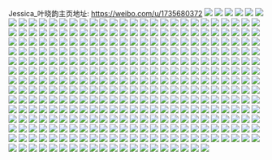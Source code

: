 Jessica_叶晓韵主页地址: https://weibo.com/u/1735680372 
![](https://wx4.sinaimg.cn/mw2000/67746174ly1h9cyd4s412j227l27nkjo.jpg) 
![](https://wx4.sinaimg.cn/mw2000/67746174ly1h9cydclrm7j21o0280u0z.jpg) 
![](https://wx4.sinaimg.cn/mw2000/67746174ly1h9cyde1hbnj22c02u1hdu.jpg) 
![](https://wx4.sinaimg.cn/mw2000/67746174ly1h9cydhvfy3j21o01o0e83.jpg) 
![](https://wx4.sinaimg.cn/mw2000/67746174ly1h9cydj4nrnj22c0340b2a.jpg) 
![](https://wx4.sinaimg.cn/mw2000/67746174ly1h9cydoahagj21o02801l0.jpg) 
![](https://wx4.sinaimg.cn/mw2000/67746174ly1h9cyb4wsirj20k00zk45p.jpg) 
![](https://wx4.sinaimg.cn/mw2000/67746174ly1h9cy9rb5egj21n237kx6t.jpg) 
![](https://wx4.sinaimg.cn/mw2000/67746174ly1h9cy9loap3j20ty1714dt.jpg) 
![](https://wx4.sinaimg.cn/mw2000/67746174ly1h9cy9n3y6aj21o01gj7wj.jpg) 
![](https://wx4.sinaimg.cn/mw2000/67746174ly1h9cy9o9hrrj20u0140tvj.jpg) 
![](https://wx4.sinaimg.cn/mw2000/67746174ly1h9cy9ujqouj227l2y7e84.jpg) 
![](https://wx4.sinaimg.cn/mw2000/67746174ly1h9cy9v1p70j20u0140qf8.jpg) 
![](https://wx4.sinaimg.cn/mw2000/67746174ly1h9cy9x7voxj21o01o01l0.jpg) 
![](https://wx4.sinaimg.cn/mw2000/67746174ly1h9cy9xnmo9j20u010lh82.jpg) 
![](https://wx4.sinaimg.cn/mw2000/67746174ly1h9cy9xyq04j20u0140nj9.jpg) 
![](https://wx4.sinaimg.cn/mw2000/67746174ly1h9cy9y7o1mj20ik0ou79b.jpg) 
![](https://wx4.sinaimg.cn/mw2000/67746174ly1h9cy9yfia6j20u0140gzo.jpg) 
![](https://wx4.sinaimg.cn/mw2000/67746174ly1h9cy9yrgazj20u014012y.jpg) 
![](https://wx4.sinaimg.cn/mw2000/67746174ly1h9cy9z19xmj20u0140h1z.jpg) 
![](https://wx4.sinaimg.cn/mw2000/67746174ly1h9cy9lezsjj20qo140k8n.jpg) 
![](https://wx4.sinaimg.cn/mw2000/67746174ly1h9cyas810wj20u00u0k05.jpg) 
![](https://wx4.sinaimg.cn/mw2000/67746174ly1h9cyasszijj20u0140tih.jpg) 
![](https://wx4.sinaimg.cn/mw2000/67746174ly1h9cyar8s7pj21o0216x6t.jpg) 
![](https://wx4.sinaimg.cn/mw2000/67746174ly1h9cyauzgqxj21o02804qs.jpg) 
![](https://wx4.sinaimg.cn/mw2000/67746174ly1h8mf7k7hcmj22dr36cb2b.jpg) 
![](https://wx4.sinaimg.cn/mw2000/67746174ly1h8mf7nvwo5j22dr36c7wj.jpg) 
![](https://wx4.sinaimg.cn/mw2000/67746174ly1h8mf7g5shyj23402c0qv8.jpg) 
![](https://wx4.sinaimg.cn/mw2000/67746174ly1h8mf7rbfsrj21o0280u0z.jpg) 
![](https://wx4.sinaimg.cn/mw2000/67746174ly1h8mf7s7f76j223e2zzqv5.jpg) 
![](https://wx4.sinaimg.cn/mw2000/67746174ly1h8mf7w4731j21o02801kz.jpg) 
![](https://wx4.sinaimg.cn/mw2000/67746174ly1h8mf7z5t00j21o0220npf.jpg) 
![](https://wx4.sinaimg.cn/mw2000/67746174ly1h8iwuike70j20u0140101.jpg) 
![](https://wx4.sinaimg.cn/mw2000/67746174ly1h8iwuizzn3j22c02jhqv5.jpg) 
![](https://wx4.sinaimg.cn/mw2000/67746174ly1h8iwujlhknj20u0140k0c.jpg) 
![](https://wx4.sinaimg.cn/mw2000/67746174ly1h8iwujxumqj20u0140gux.jpg) 
![](https://wx4.sinaimg.cn/mw2000/67746174ly1h8iwukcudwj20u00kawps.jpg) 
![](https://wx4.sinaimg.cn/mw2000/67746174ly1h8iwumqpx4j228b36cnpf.jpg) 
![](https://wx4.sinaimg.cn/mw2000/67746174ly1h8iwushktij23402c0x6r.jpg) 
![](https://wx4.sinaimg.cn/mw2000/67746174ly1h8iwuwt82uj22dr36c1l2.jpg) 
![](https://wx4.sinaimg.cn/mw2000/67746174ly1h8iwuyue4vj21oz2dr7wi.jpg) 
![](https://wx4.sinaimg.cn/mw2000/67746174ly1h8iwuz7inlj20u0140dmz.jpg) 
![](https://wx4.sinaimg.cn/mw2000/67746174ly1h8iwuzeq21j218b0zkgqu.jpg) 
![](https://wx4.sinaimg.cn/mw2000/67746174ly1h8iwuzsvwvj20u0140dvl.jpg) 
![](https://wx4.sinaimg.cn/mw2000/67746174ly1h8iwv09fzlj20u0140dmz.jpg) 
![](https://wx4.sinaimg.cn/mw2000/67746174ly1h8iwv0jph1j20u0140tcl.jpg) 
![](https://wx4.sinaimg.cn/mw2000/67746174ly1h8iwv0qdwdj20u0140dmp.jpg) 
![](https://wx4.sinaimg.cn/mw2000/67746174ly1h8iwv10kmdj20u0140tev.jpg) 
![](https://wx4.sinaimg.cn/mw2000/67746174ly1h8iwv1774lj20u0140qao.jpg) 
![](https://wx4.sinaimg.cn/mw2000/67746174ly1h8iwuibr8uj20u0140n6o.jpg) 
![](https://wx4.sinaimg.cn/mw2000/67746174ly1h7y52nzo0kj22dc35s4qs.jpg) 
![](https://wx4.sinaimg.cn/mw2000/67746174ly1h7y52qlfb9j22dc35sb2b.jpg) 
![](https://wx4.sinaimg.cn/mw2000/67746174ly1h7y52tn3b2j22dc35sb2b.jpg) 
![](https://wx4.sinaimg.cn/mw2000/67746174ly1h7y52l5ipcj22dc35s4qs.jpg) 
![](https://wx4.sinaimg.cn/mw2000/67746174ly1h7y52ylahtj22dc35s7wj.jpg) 
![](https://wx4.sinaimg.cn/mw2000/67746174ly1h7y531p7ygj22dc35s4qt.jpg) 
![](https://wx4.sinaimg.cn/mw2000/67746174ly1h7y534q395j22dc35skjn.jpg) 
![](https://wx4.sinaimg.cn/mw2000/67746174ly1h7y538106sj22dc35sb2c.jpg) 
![](https://wx4.sinaimg.cn/mw2000/67746174ly1h7y53b11akj22dc35se84.jpg) 
![](https://wx4.sinaimg.cn/mw2000/67746174ly1h7ueh9tc3cj22dr36cnpj.jpg) 
![](https://wx4.sinaimg.cn/mw2000/67746174ly1h7uehdaxj9j23402c0b2f.jpg) 
![](https://wx4.sinaimg.cn/mw2000/67746174ly1h7uehg7i0pj22c02c0qv8.jpg) 
![](https://wx4.sinaimg.cn/mw2000/67746174ly1h7uehjvsrwj22c0340b2f.jpg) 
![](https://wx4.sinaimg.cn/mw2000/67746174ly1h7uehmnumoj23402c04qt.jpg) 
![](https://wx4.sinaimg.cn/mw2000/67746174ly1h7uehp4k3yj23402c04qt.jpg) 
![](https://wx4.sinaimg.cn/mw2000/67746174ly1h7uehrdx89j22jj24chdw.jpg) 
![](https://wx4.sinaimg.cn/mw2000/67746174ly1h7uehufulyj22c03404qv.jpg) 
![](https://wx4.sinaimg.cn/mw2000/67746174ly1h7rwuz6p5aj22dc35snph.jpg) 
![](https://wx4.sinaimg.cn/mw2000/67746174ly1h7rwv1c8asj22c03407wi.jpg) 
![](https://wx4.sinaimg.cn/mw2000/67746174ly1h7rwvbxsbfj22dc35sx6s.jpg) 
![](https://wx4.sinaimg.cn/mw2000/67746174ly1h7rwvrwbojj22kq35su10.jpg) 
![](https://wx4.sinaimg.cn/mw2000/67746174ly1h7rwvtxkjzj22c0340x6p.jpg) 
![](https://wx4.sinaimg.cn/mw2000/67746174ly1h7rwwdoupfj22dc35sx6u.jpg) 
![](https://wx4.sinaimg.cn/mw2000/67746174ly1h7rwwyofmnj22dc35skjr.jpg) 
![](https://wx4.sinaimg.cn/mw2000/67746174ly1h7rwx1y2axj22c0340qv7.jpg) 
![](https://wx4.sinaimg.cn/mw2000/67746174ly1h7rwxs10yyj22c0340b2g.jpg) 
![](https://wx4.sinaimg.cn/mw2000/67746174ly1h7rwy0qxowj216w36chdv.jpg) 
![](https://wx4.sinaimg.cn/mw2000/67746174ly1h7rwyopmb0j236c36chdy.jpg) 
![](https://wx4.sinaimg.cn/mw2000/67746174ly1h7rwukgp0tj22c03401ky.jpg) 
![](https://wx4.sinaimg.cn/mw2000/67746174ly1h7rwz681rrj22l736c4qt.jpg) 
![](https://wx4.sinaimg.cn/mw2000/67746174ly1h6yztxz8c5j22c03407wi.jpg) 
![](https://wx4.sinaimg.cn/mw2000/67746174ly1h6yztzzbumj22c0340b2a.jpg) 
![](https://wx4.sinaimg.cn/mw2000/67746174ly1h6yzu3tsbsj22c0340x6r.jpg) 
![](https://wx4.sinaimg.cn/mw2000/67746174ly1h6yztvh7ejj22c0340u0y.jpg) 
![](https://wx4.sinaimg.cn/mw2000/67746174ly1h6yzujoo6kj22dc35s1kx.jpg) 
![](https://wx4.sinaimg.cn/mw2000/67746174ly1h6yzv8v4e1j22dc35se85.jpg) 
![](https://wx4.sinaimg.cn/mw2000/67746174ly1h6yzvt9gg0j22dc35shdw.jpg) 
![](https://wx4.sinaimg.cn/mw2000/67746174ly1h6yzwc24b1j22dc35se84.jpg) 
![](https://wx4.sinaimg.cn/mw2000/67746174ly1h6yzweljrqj229o30x7wi.jpg) 
![](https://wx4.sinaimg.cn/mw2000/67746174ly1h6vl62nc7kj20va0vamzk.jpg) 
![](https://wx4.sinaimg.cn/mw2000/67746174ly1h6vl64g4r9j20va0vajy0.jpg) 
![](https://wx4.sinaimg.cn/mw2000/67746174ly1h6vl64r7stj20va0vaab0.jpg) 
![](https://wx4.sinaimg.cn/mw2000/67746174ly1h6vl653rv4j20va0va3zc.jpg) 
![](https://wx4.sinaimg.cn/mw2000/67746174ly1h6vl65fyt3j20va0va0yn.jpg) 
![](https://wx4.sinaimg.cn/mw2000/67746174ly1h6vl65ptmaj20u00u0407.jpg) 
![](https://wx4.sinaimg.cn/mw2000/67746174ly1h6vl65yphbj20va0va77e.jpg) 
![](https://wx4.sinaimg.cn/mw2000/67746174ly1h6vl6215k8j20va0va40z.jpg) 
![](https://wx4.sinaimg.cn/mw2000/67746174ly1h6vl66c62wj20va0vawh3.jpg) 
![](https://wx4.sinaimg.cn/mw2000/67746174ly1h6vl66k8uuj20u10u1mze.jpg) 
![](https://wx4.sinaimg.cn/mw2000/67746174ly1h6vl66vwgnj20ty0u0wj2.jpg) 
![](https://wx4.sinaimg.cn/mw2000/67746174ly1h6vl675y8jj20u10u10x7.jpg) 
![](https://wx4.sinaimg.cn/mw2000/67746174ly1h6vl67l1soj20u10u1wgb.jpg) 
![](https://wx4.sinaimg.cn/mw2000/67746174ly1h6vl684v9dj20u10u1q6x.jpg) 
![](https://wx4.sinaimg.cn/mw2000/67746174ly1h6vl68jrs4j20u10u1gq1.jpg) 
![](https://wx4.sinaimg.cn/mw2000/67746174ly1h6vl693n8qj20va0v9qcv.jpg) 
![](https://wx4.sinaimg.cn/mw2000/67746174ly1h6vl69fbs6j20va0v90w6.jpg) 
![](https://wx4.sinaimg.cn/mw2000/67746174ly1h6vl69ry7ej20v90v90xd.jpg) 
![](https://wx4.sinaimg.cn/mw2000/67746174ly1h6vl3jn44yj20u0140wh8.jpg) 
![](https://wx4.sinaimg.cn/mw2000/67746174ly1h6vl3hy9vmj20u0140gr6.jpg) 
![](https://wx4.sinaimg.cn/mw2000/67746174ly1h6vl3kwoh3j20u0140af9.jpg) 
![](https://wx4.sinaimg.cn/mw2000/67746174ly1h6vl43qfurj20u0140q7y.jpg) 
![](https://wx4.sinaimg.cn/mw2000/67746174ly1h6vl4llohrj20u01403zy.jpg) 
![](https://wx4.sinaimg.cn/mw2000/67746174ly1h6vl4miz7oj20u0140ae1.jpg) 
![](https://wx4.sinaimg.cn/mw2000/67746174ly1h6vl4ng2sqj20u0140dil.jpg) 
![](https://wx4.sinaimg.cn/mw2000/67746174ly1h6vl5gi98pj21o0280qeq.jpg) 
![](https://wx4.sinaimg.cn/mw2000/67746174ly1h6vl5gwfi7j20sg0g0q3e.jpg) 
![](https://wx4.sinaimg.cn/mw2000/67746174ly1h6vl5hcr8bj20wi171n5f.jpg) 
![](https://wx4.sinaimg.cn/mw2000/67746174ly1h6vl5hqkyij20wi14qtg3.jpg) 
![](https://wx4.sinaimg.cn/mw2000/67746174ly1h6vl5hzsr0j20d30i5jti.jpg) 
![](https://wx4.sinaimg.cn/mw2000/67746174ly1h6vl5iglbrj20wi10zgtk.jpg) 
![](https://wx4.sinaimg.cn/mw2000/67746174ly1h6vl5ipo1yj20wi0tk0vu.jpg) 
![](https://wx4.sinaimg.cn/mw2000/67746174ly1h6vl5j68tdj20wi14ewgg.jpg) 
![](https://wx4.sinaimg.cn/mw2000/67746174ly1h6vl5jju48j20wi16tgny.jpg) 
![](https://wx4.sinaimg.cn/mw2000/67746174ly1h6vl5jz3fhj20wi15w40s.jpg) 
![](https://wx4.sinaimg.cn/mw2000/67746174ly1h58zjuu7ycj20wi1cm4qp.jpg) 
![](https://wx4.sinaimg.cn/mw2000/67746174ly1h58zjtcl5gj21xg1abnpd.jpg) 
![](https://wx4.sinaimg.cn/mw2000/67746174ly1h58zjx79bhj21ab1xghdt.jpg) 
![](https://wx4.sinaimg.cn/mw2000/67746174ly1h58zjzbq5pj21ab1xg1kx.jpg) 
![](https://wx4.sinaimg.cn/mw2000/67746174ly1h58zk1k6vsj21ab1xgb29.jpg) 
![](https://wx4.sinaimg.cn/mw2000/67746174ly1h58zk3ezylj21ab1xg4qp.jpg) 
![](https://wx4.sinaimg.cn/mw2000/67746174ly1h58zk4n2zqj21ab1xg1kx.jpg) 
![](https://wx4.sinaimg.cn/mw2000/67746174ly1h58zk5xjasj21ab1xg1kx.jpg) 
![](https://wx4.sinaimg.cn/mw2000/67746174ly1h58zk7be44j21xg1abb29.jpg) 
![](https://wx4.sinaimg.cn/mw2000/67746174ly1h58zd79nnxj22c0340kjm.jpg) 
![](https://wx4.sinaimg.cn/mw2000/67746174ly1h4kkdih2uuj234033v4qt.jpg) 
![](https://wx4.sinaimg.cn/mw2000/67746174ly1h4jjla7t92j20x80kttew.jpg) 
![](https://wx4.sinaimg.cn/mw2000/67746174ly1h4jjjuaueaj20zi1800xq.jpg) 
![](https://wx4.sinaimg.cn/mw2000/67746174ly1h4jjjukp40j20wi1657bh.jpg) 
![](https://wx4.sinaimg.cn/mw2000/67746174ly1h4jjjuwkjfj20wi15vwl8.jpg) 
![](https://wx4.sinaimg.cn/mw2000/67746174ly1h4jjjv66jpj20wi16n0zv.jpg) 
![](https://wx4.sinaimg.cn/mw2000/67746174ly1h4jjjtwm7yj20wi16an30.jpg) 
![](https://wx4.sinaimg.cn/mw2000/67746174ly1h4jjkhtvo5j20wi0qaqav.jpg) 
![](https://wx4.sinaimg.cn/mw2000/67746174ly1h4jjj1eok1j22c02u87wj.jpg) 
![](https://wx4.sinaimg.cn/mw2000/67746174ly1h4jjj4a68zj234022iu0z.jpg) 
![](https://wx4.sinaimg.cn/mw2000/67746174ly1h4jjj55s9yj211s0zkkc7.jpg) 
![](https://wx4.sinaimg.cn/mw2000/67746174ly1h4jjjanmkzj22ac22i4qq.jpg) 
![](https://wx4.sinaimg.cn/mw2000/67746174ly1h4jjj7uo9xj22mo22i4qr.jpg) 
![](https://wx4.sinaimg.cn/mw2000/67746174ly1h4jjjblni8j213u0zkkd5.jpg) 
![](https://wx4.sinaimg.cn/mw2000/67746174ly1h4jjjdrqxjj22n922inpe.jpg) 
![](https://wx4.sinaimg.cn/mw2000/67746174ly1h4jjizcl59j20wi0mnq64.jpg) 
![](https://wx4.sinaimg.cn/mw2000/67746174ly1h4jjje5uaxj20wg12uwl1.jpg) 
![](https://wx4.sinaimg.cn/mw2000/67746174ly1h4jjjejuylj20wi1ii11i.jpg) 
![](https://wx4.sinaimg.cn/mw2000/67746174ly1h4jjjeu5dpj20wi0sb0xi.jpg) 
![](https://wx4.sinaimg.cn/mw2000/67746174ly1h4bfttvvgwj20vy1cm4qp.jpg) 
![](https://wx4.sinaimg.cn/mw2000/67746174ly1h4bftz0zedj224c33z1l0.jpg) 
![](https://wx4.sinaimg.cn/mw2000/67746174ly1h4bfurj80cj22c0339kjp.jpg) 
![](https://wx4.sinaimg.cn/mw2000/67746174ly1h4bfut2vtsj20vg1cp1kx.jpg) 
![](https://wx4.sinaimg.cn/mw2000/67746174ly1h4bfuvzg8xj22c033vhdu.jpg) 
![](https://wx4.sinaimg.cn/mw2000/67746174ly1h4bfuyv29fj22c033ve83.jpg) 
![](https://wx4.sinaimg.cn/mw2000/67746174ly1h4bfv0lv9wj20wi0o7qqd.jpg) 
![](https://wx4.sinaimg.cn/mw2000/67746174ly1h4bftsnjx1j20vg1cp4mt.jpg) 
![](https://wx4.sinaimg.cn/mw2000/67746174ly1h4bfv18zckj20vy1cm7u1.jpg) 
![](https://wx4.sinaimg.cn/mw2000/67746174ly1h4bfv23ti0j23402c01kz.jpg) 
![](https://wx4.sinaimg.cn/mw2000/67746174ly1h4bfv30luwj22c0340b2a.jpg) 
![](https://wx4.sinaimg.cn/mw2000/67746174ly1h4bfv40pd4j22c0340b2a.jpg) 
![](https://wx4.sinaimg.cn/mw2000/67746174ly1h4bfv5av4oj22c0340e82.jpg) 
![](https://wx4.sinaimg.cn/mw2000/67746174ly1h4bfp8kdzqj22c033vx6t.jpg) 
![](https://wx4.sinaimg.cn/mw2000/67746174ly1h4bfpdh1hyj21np27lnpd.jpg) 
![](https://wx4.sinaimg.cn/mw2000/67746174ly1h4bfpjh4rsj234022iqv8.jpg) 
![](https://wx4.sinaimg.cn/mw2000/67746174ly1h4bfptzq24j234033vx6t.jpg) 
![](https://wx4.sinaimg.cn/mw2000/67746174ly1h4bfpxu9oej22212qq7wl.jpg) 
![](https://wx4.sinaimg.cn/mw2000/67746174ly1h4bfpyncxdj20u0140wnb.jpg) 
![](https://wx4.sinaimg.cn/mw2000/67746174ly1h4bfq2thucj234033vu11.jpg) 
![](https://wx4.sinaimg.cn/mw2000/67746174ly1h4bfq63jh7j24mo334e86.jpg) 
![](https://wx4.sinaimg.cn/mw2000/67746174ly1h4bfp2tvixj24i62zwe84.jpg) 
![](https://wx4.sinaimg.cn/mw2000/67746174ly1h4bfq8dnsuj24o033s7wm.jpg) 
![](https://wx4.sinaimg.cn/mw2000/67746174ly1h4bfqajexdj24o033snph.jpg) 
![](https://wx4.sinaimg.cn/mw2000/67746174ly1h4bfqewpdzj24o033sqv8.jpg) 
![](https://wx4.sinaimg.cn/mw2000/67746174ly1h4bfqh9ixzj21np27lhdt.jpg) 
![](https://wx4.sinaimg.cn/mw2000/67746174ly1h4bfqm7froj22212qq4qt.jpg) 
![](https://wx4.sinaimg.cn/mw2000/67746174ly1h4bfqnv0efj21o0280npe.jpg) 
![](https://wx4.sinaimg.cn/mw2000/67746174ly1h4bfnxmpabj20v91jlu0x.jpg) 
![](https://wx4.sinaimg.cn/mw2000/67746174ly1h4bfnz9n3xj20v91jlnpd.jpg) 
![](https://wx4.sinaimg.cn/mw2000/67746174ly1h4bfo0sa7cj20v91jlqv5.jpg) 
![](https://wx4.sinaimg.cn/mw2000/67746174ly1h4bfo2tl3fj20v91jlkjl.jpg) 
![](https://wx4.sinaimg.cn/mw2000/67746174ly1h4bfo3r86sj20v91jlhdt.jpg) 
![](https://wx4.sinaimg.cn/mw2000/67746174ly1h4bfo4z3vxj20v91jlnpd.jpg) 
![](https://wx4.sinaimg.cn/mw2000/67746174ly1h4bfnwfo7gj20v91jlnpd.jpg) 
![](https://wx4.sinaimg.cn/mw2000/67746174ly1h4bfo6aa4yj20v91jlu0x.jpg) 
![](https://wx4.sinaimg.cn/mw2000/67746174ly1h4bfoaa23sj20v91jlhdt.jpg) 
![](https://wx4.sinaimg.cn/mw2000/67746174ly1h4bfoc4fuij20v91jlhdt.jpg) 
![](https://wx4.sinaimg.cn/mw2000/67746174ly1h4bfodx2bkj20v91jlnpd.jpg) 
![](https://wx4.sinaimg.cn/mw2000/67746174ly1h4bfofrl8ej20v91jlu0x.jpg) 
![](https://wx4.sinaimg.cn/mw2000/67746174ly1h4940ku4zjj22c033vkjn.jpg) 
![](https://wx4.sinaimg.cn/mw2000/67746174ly1h49415c1xyj22c0340kjp.jpg) 
![](https://wx4.sinaimg.cn/mw2000/67746174ly1h4940w6bdlj229g33zx6s.jpg) 
![](https://wx4.sinaimg.cn/mw2000/67746174ly1h4941puj4nj21y62xfnpf.jpg) 
![](https://wx4.sinaimg.cn/mw2000/67746174ly1h4940pobh8j22c0340hdv.jpg) 
![](https://wx4.sinaimg.cn/mw2000/67746174ly1h4940cdnb3j22yo280kjn.jpg) 
![](https://wx4.sinaimg.cn/mw2000/67746174ly1h4941cltyxj229233zb2b.jpg) 
![](https://wx4.sinaimg.cn/mw2000/67746174ly1h4941ehfehj215o1mi7wh.jpg) 
![](https://wx4.sinaimg.cn/mw2000/67746174ly1h4941hmq7nj219v2fxu0x.jpg) 
![](https://wx4.sinaimg.cn/mw2000/67746174ly1h4941j1wd0j22c0340e82.jpg) 
![](https://wx4.sinaimg.cn/mw2000/67746174ly1h3wz8ik8bzj21o02804qr.jpg) 
![](https://wx4.sinaimg.cn/mw2000/67746174ly1h3wz8jptp5j21o0280qv6.jpg) 
![](https://wx4.sinaimg.cn/mw2000/67746174ly1h3sm4v1lduj21401hc1kx.jpg) 
![](https://wx4.sinaimg.cn/mw2000/67746174ly1h3sm4w8v4vj231m2a7x6q.jpg) 
![](https://wx4.sinaimg.cn/mw2000/67746174ly1h3sm4xxijhj22u224je82.jpg) 
![](https://wx4.sinaimg.cn/mw2000/67746174ly1h3sm4yiyr7j21900u0ti5.jpg) 
![](https://wx4.sinaimg.cn/mw2000/67746174ly1h3sm4zstb3j234022oqv5.jpg) 
![](https://wx4.sinaimg.cn/mw2000/67746174ly1h3sm50bej0j21400u0k2g.jpg) 
![](https://wx4.sinaimg.cn/mw2000/67746174ly1h3sm4u6m8tj20u0190jwv.jpg) 
![](https://wx4.sinaimg.cn/mw2000/67746174ly1h3sm515d1ij20sg0izgpj.jpg) 
![](https://wx4.sinaimg.cn/mw2000/67746174ly1h3sm51u2ojj21900u07bz.jpg) 
![](https://wx4.sinaimg.cn/mw2000/67746174ly1h3pdjjom9lj21de0zkk39.jpg) 
![](https://wx4.sinaimg.cn/mw2000/67746174ly1h3pdjjvujkj20z00j840i.jpg) 
![](https://wx4.sinaimg.cn/mw2000/67746174ly1h3pdjkfj6bj21hc0u0qex.jpg) 
![](https://wx4.sinaimg.cn/mw2000/67746174ly1h3pdjkyqc9j21400u0agx.jpg) 
![](https://wx4.sinaimg.cn/mw2000/67746174ly1h3pdjlawvlj21400u0ahz.jpg) 
![](https://wx4.sinaimg.cn/mw2000/67746174ly1h3pdjlptofj20u01407bo.jpg) 
![](https://wx4.sinaimg.cn/mw2000/67746174ly1h3pdjiuo19j20z00j8mzb.jpg) 
![](https://wx4.sinaimg.cn/mw2000/67746174ly1h3pdjm5abrj20u0140481.jpg) 
![](https://wx4.sinaimg.cn/mw2000/67746174ly1h3pdjmnkd1j20u0140jy8.jpg) 
![](https://wx4.sinaimg.cn/mw2000/67746174ly1h3pdjn3o79j20u00u0jy2.jpg) 
![](https://wx4.sinaimg.cn/mw2000/67746174ly1h3pdjnfi30j21400u0jxh.jpg) 
![](https://wx4.sinaimg.cn/mw2000/67746174ly1h3p5k6zsbuj22yo280hdx.jpg) 
![](https://wx4.sinaimg.cn/mw2000/67746174ly1h3p5k8v1h9j22802nhx6r.jpg) 
![](https://wx4.sinaimg.cn/mw2000/67746174ly1h3p5kar93ij22632631kz.jpg) 
![](https://wx4.sinaimg.cn/mw2000/67746174ly1h3p5kc3b2qj22632634qr.jpg) 
![](https://wx4.sinaimg.cn/mw2000/67746174ly1h3p5jtq09vj20u01a2jza.jpg) 
![](https://wx4.sinaimg.cn/mw2000/67746174ly1h3p5ju24yzj20yi0pwjwx.jpg) 
![](https://wx4.sinaimg.cn/mw2000/67746174ly1h3p5jpxhmnj21sc28mb2b.jpg) 
![](https://wx4.sinaimg.cn/mw2000/67746174ly1h3p5jubx2zj20w30srtde.jpg) 
![](https://wx4.sinaimg.cn/mw2000/67746174ly1h3p5juwtpxj21400u0k4b.jpg) 
![](https://wx4.sinaimg.cn/mw2000/67746174ly1h3p5jv7yaxj20ry0osq6i.jpg) 
![](https://wx4.sinaimg.cn/mw2000/67746174ly1h3p5jvoku8j20u0140ai5.jpg) 
![](https://wx4.sinaimg.cn/mw2000/67746174ly1h3p5jy07kgj21mk1mk4qq.jpg) 
![](https://wx4.sinaimg.cn/mw2000/67746174ly1h3p5jz5grdj22a02a0npd.jpg) 
![](https://wx4.sinaimg.cn/mw2000/67746174ly1h3p5k0ep6yj22a02a0hdt.jpg) 
![](https://wx4.sinaimg.cn/mw2000/67746174ly1h3p5k293knj221i263qv6.jpg) 
![](https://wx4.sinaimg.cn/mw2000/67746174ly1h3p5k3zyvvj2263263e83.jpg) 
![](https://wx4.sinaimg.cn/mw2000/67746174ly1h3p5jt03u1j21o0280b2b.jpg) 
![](https://wx4.sinaimg.cn/mw2000/67746174ly1h3p5kd0drwj21o029ux6p.jpg) 
![](https://wx4.sinaimg.cn/mw2000/67746174ly1h3m1r6lx14j22mu214u0y.jpg) 
![](https://wx4.sinaimg.cn/mw2000/67746174ly1h3m1r2vmj5j23402994qs.jpg) 
![](https://wx4.sinaimg.cn/mw2000/67746174ly1h3m1r804a4j22052rvb2a.jpg) 
![](https://wx4.sinaimg.cn/mw2000/67746174ly1h3m1r9qc13j229g33zhdw.jpg) 
![](https://wx4.sinaimg.cn/mw2000/67746174ly1h3jk0fw4g8j231c20wnpe.jpg) 
![](https://wx4.sinaimg.cn/mw2000/67746174ly1h3jk0ef1uzj231c20wnpe.jpg) 
![](https://wx4.sinaimg.cn/mw2000/67746174ly1h3jk0l5eioj23402c0x6r.jpg) 
![](https://wx4.sinaimg.cn/mw2000/67746174ly1h3jk0ncfigj231c20wnpe.jpg) 
![](https://wx4.sinaimg.cn/mw2000/67746174ly1h3jd0v7dbuj20ok0yq785.jpg) 
![](https://wx4.sinaimg.cn/mw2000/67746174ly1h3jd0uxr5cj20ok0yq43m.jpg) 
![](https://wx4.sinaimg.cn/mw2000/67746174ly1h3jd0vgyidj20ok0yq42r.jpg) 
![](https://wx4.sinaimg.cn/mw2000/67746174ly1h3jd0vosu4j20ok0yq78h.jpg) 
![](https://wx4.sinaimg.cn/mw2000/67746174ly1h3i3s02zq8j22802yob2c.jpg) 
![](https://wx4.sinaimg.cn/mw2000/67746174ly1h3i3s73pmlj22802yohdv.jpg) 
![](https://wx4.sinaimg.cn/mw2000/67746174ly1h3i3sc627lj22802yoqv7.jpg) 
![](https://wx4.sinaimg.cn/mw2000/67746174ly1h3i3skbphxj22c0340b2a.jpg) 
![](https://wx4.sinaimg.cn/mw2000/67746174ly1h3i3t466obj22c0340npf.jpg) 
![](https://wx4.sinaimg.cn/mw2000/67746174ly1h3i3tgqo49j22c0340u0z.jpg) 
![](https://wx4.sinaimg.cn/mw2000/67746174ly1h3i3tnog0pj22c0340hdw.jpg) 
![](https://wx4.sinaimg.cn/mw2000/67746174ly1h3i3top1amj21620nojty.jpg) 
![](https://wx4.sinaimg.cn/mw2000/67746174ly1h3i3tq00csj21hc0ock2o.jpg) 
![](https://wx4.sinaimg.cn/mw2000/67746174ly1h3i3u0x8zzj22l51xv4qq.jpg) 
![](https://wx4.sinaimg.cn/mw2000/67746174ly1h3i3ugmffhj22kg1xcnpe.jpg) 
![](https://wx4.sinaimg.cn/mw2000/67746174ly1h3i3rr8rguj22tc240b2a.jpg) 
![](https://wx4.sinaimg.cn/mw2000/67746174ly1h3i3uizibij21400u0al7.jpg) 
![](https://wx4.sinaimg.cn/mw2000/67746174ly1h3gye88c3pj20u0140jwj.jpg) 
![](https://wx4.sinaimg.cn/mw2000/67746174ly1h3gye8yxnyj20u014043t.jpg) 
![](https://wx4.sinaimg.cn/mw2000/67746174ly1h3gye9jmclj20u0140adn.jpg) 
![](https://wx4.sinaimg.cn/mw2000/67746174ly1h3gyea55zfj20u014044t.jpg) 
![](https://wx4.sinaimg.cn/mw2000/67746174ly1h3gyedxm0fj20eg0q0n85.jpg) 
![](https://wx4.sinaimg.cn/mw2000/67746174ly1h3gyeatk10j20qo0zk42s.jpg) 
![](https://wx4.sinaimg.cn/mw2000/67746174ly1h3gyebgemdj20qo0zk0wg.jpg) 
![](https://wx4.sinaimg.cn/mw2000/67746174ly1h3gyebzpufj20qo0zkjus.jpg) 
![](https://wx4.sinaimg.cn/mw2000/67746174ly1h3gyecpfl7j20qo0zk436.jpg) 
![](https://wx4.sinaimg.cn/mw2000/67746174ly1h3gybkdjn5j228e340hdx.jpg) 
![](https://wx4.sinaimg.cn/mw2000/67746174ly1h3gybqc1sij228e340b2d.jpg) 
![](https://wx4.sinaimg.cn/mw2000/67746174ly1h3gybrbz86j21ba0zg495.jpg) 
![](https://wx4.sinaimg.cn/mw2000/67746174ly1h3gybubrqjj22c0340hdv.jpg) 
![](https://wx4.sinaimg.cn/mw2000/67746174ly1h3gybuxtf0j20zg1baaf5.jpg) 
![](https://wx4.sinaimg.cn/mw2000/67746174ly1h3gybvofrpj21ba0zg7e3.jpg) 
![](https://wx4.sinaimg.cn/mw2000/67746174ly1h3gybwh123j20zk1begwt.jpg) 
![](https://wx4.sinaimg.cn/mw2000/67746174ly1h3gybxwp64j2237302e83.jpg) 
![](https://wx4.sinaimg.cn/mw2000/67746174ly1h3gybzrit3j22c03401l0.jpg) 
![](https://wx4.sinaimg.cn/mw2000/67746174ly1h3gyc1em1aj22st242u0y.jpg) 
![](https://wx4.sinaimg.cn/mw2000/67746174ly1h3gyc6hffwj22d035cb2c.jpg) 
![](https://wx4.sinaimg.cn/mw2000/67746174ly1h3gybgxbx4j22q81yj7wj.jpg) 
![](https://wx4.sinaimg.cn/mw2000/67746174ly1h3gyca30ohj22c02kcu0z.jpg) 
![](https://wx4.sinaimg.cn/mw2000/67746174ly1h3gycd3am1j22c0340kjo.jpg) 
![](https://wx4.sinaimg.cn/mw2000/67746174ly1h3ft280du0j22bk1nx1ky.jpg) 
![](https://wx4.sinaimg.cn/mw2000/67746174ly1h3ft2c0rdrj22bk1jke82.jpg) 
![](https://wx4.sinaimg.cn/mw2000/67746174ly1h3ft2f51s3j22yo280hdv.jpg) 
![](https://wx4.sinaimg.cn/mw2000/67746174ly1h3ft2ih9v2j22bk1jkqv6.jpg) 
![](https://wx4.sinaimg.cn/mw2000/67746174ly1h3ft2ksvi8j22bk1jkx6p.jpg) 
![](https://wx4.sinaimg.cn/mw2000/67746174ly1h3ft2mowd3j22bk1jkx63.jpg) 
![](https://wx4.sinaimg.cn/mw2000/67746174ly1h3ft2p5s13j22yo280hdv.jpg) 
![](https://wx4.sinaimg.cn/mw2000/67746174ly1h3ft2qn5oej21jk2bke81.jpg) 
![](https://wx4.sinaimg.cn/mw2000/67746174ly1h3ft2sp6kgj22bk1jku0x.jpg) 
![](https://wx4.sinaimg.cn/mw2000/67746174ly1h3ft2u1h8ej20uk2tlb29.jpg) 
![](https://wx4.sinaimg.cn/mw2000/67746174ly1h3ft2v8ptcj20xc2gob29.jpg) 
![](https://wx4.sinaimg.cn/mw2000/67746174ly1h3ft245bjdj20uk48vkjl.jpg) 
![](https://wx4.sinaimg.cn/mw2000/67746174ly1h3ft2w41zoj20xc1ui1kx.jpg) 
![](https://wx4.sinaimg.cn/mw2000/67746174ly1h3ft2xkb4aj22bk1jkx6p.jpg) 
![](https://wx4.sinaimg.cn/mw2000/67746174ly1h0wl8i3fjbj20qo10lwhw.jpg) 
![](https://wx4.sinaimg.cn/mw2000/67746174ly1h0wl8ffc4jj20rs0eztbu.jpg) 
![](https://wx4.sinaimg.cn/mw2000/67746174ly1h0wl8g50lbj20qo18sagr.jpg) 
![](https://wx4.sinaimg.cn/mw2000/67746174ly1h0wl8h6bcrj20qo189qaj.jpg) 
![](https://wx4.sinaimg.cn/mw2000/67746174ly1h0wl8hnitaj20rs0gaju6.jpg) 
![](https://wx4.sinaimg.cn/mw2000/67746174ly1h0wl8iqrx3j20u0234wq2.jpg) 
![](https://wx4.sinaimg.cn/mw2000/67746174ly1h0akpl20dyj20u019wtp1.jpg) 
![](https://wx4.sinaimg.cn/mw2000/67746174ly1h00fcrqquaj22c02ftqv7.jpg) 
![](https://wx4.sinaimg.cn/mw2000/67746174ly1h00fcu3i5hj20u0140duz.jpg) 
![](https://wx4.sinaimg.cn/mw2000/67746174ly1h00fcushpgj20u0140wm9.jpg) 
![](https://wx4.sinaimg.cn/mw2000/67746174ly1h00fcwj105j20u0140qnx.jpg) 
![](https://wx4.sinaimg.cn/mw2000/67746174ly1h00fcye1vhj20u014016t.jpg) 
![](https://wx4.sinaimg.cn/mw2000/67746174ly1h00fd0egx4j20u0140k8t.jpg) 
![](https://wx4.sinaimg.cn/mw2000/67746174ly1h00fd6ck5bj225b2v31kz.jpg) 
![](https://wx4.sinaimg.cn/mw2000/67746174ly1h00fdeq9i1j22c0340nph.jpg) 
![](https://wx4.sinaimg.cn/mw2000/67746174ly1h00fdscz1tj22c0340e85.jpg) 
![](https://wx4.sinaimg.cn/mw2000/67746174ly1h00fe3bq8ij22c03401l3.jpg) 
![](https://wx4.sinaimg.cn/mw2000/67746174ly1h00febmrdrj22c0340qv7.jpg) 
![](https://wx4.sinaimg.cn/mw2000/67746174ly1h00fen890cj22c0340u11.jpg) 
![](https://wx4.sinaimg.cn/mw2000/67746174ly1h00ferc934j21ha0u018f.jpg) 
![](https://wx4.sinaimg.cn/mw2000/67746174ly1h00fetuzqyj22c0340hdu.jpg) 
![](https://wx4.sinaimg.cn/mw2000/67746174ly1h00fezouywj22c0340e86.jpg) 
![](https://wx4.sinaimg.cn/mw2000/67746174ly1h00ff2rrzdj23402c0hdu.jpg) 
![](https://wx4.sinaimg.cn/mw2000/67746174ly1h00ffbgzrzj23402c0b2b.jpg) 
![](https://wx4.sinaimg.cn/mw2000/67746174ly1h00fce0ln2j22c03401ky.jpg) 
![](https://wx4.sinaimg.cn/mw2000/67746174ly1gyoy3vp8xtj222o3404qq.jpg) 
![](https://wx4.sinaimg.cn/mw2000/67746174ly1gyoy3yh4uuj22bz33znpi.jpg) 
![](https://wx4.sinaimg.cn/mw2000/67746174ly1gyoy40nvquj22c1340qv7.jpg) 
![](https://wx4.sinaimg.cn/mw2000/67746174ly1gyoy42xnnkj23402cdb2c.jpg) 
![](https://wx4.sinaimg.cn/mw2000/67746174ly1gyoy3upyraj22403404qq.jpg) 
![](https://wx4.sinaimg.cn/mw2000/67746174ly1gyoy4476k9j222o340b2a.jpg) 
![](https://wx4.sinaimg.cn/mw2000/67746174ly1gyoy47c2h4j222o340b2a.jpg) 
![](https://wx4.sinaimg.cn/mw2000/67746174ly1gyoy491bsxj22cb33z4qt.jpg) 
![](https://wx4.sinaimg.cn/mw2000/67746174ly1gyoy4c34avj23tp2wdhe2.jpg) 
![](https://wx4.sinaimg.cn/mw2000/67746174ly1gyoy4frbaaj22v93the88.jpg) 
![](https://wx4.sinaimg.cn/mw2000/67746174ly1gynvo5pknij23402byqv5.jpg) 
![](https://wx4.sinaimg.cn/mw2000/67746174ly1gycgyk1nflj22c0340e82.jpg) 
![](https://wx4.sinaimg.cn/mw2000/67746174ly1gya17bils8j20u012gn6w.jpg) 
![](https://wx4.sinaimg.cn/mw2000/67746174ly1gya17bsbqyj20xk0u0gq8.jpg) 
![](https://wx4.sinaimg.cn/mw2000/67746174ly1gya17e0k60j213y0u0tkw.jpg) 
![](https://wx4.sinaimg.cn/mw2000/67746174ly1gya17eezn7j21400u0gvw.jpg) 
![](https://wx4.sinaimg.cn/mw2000/67746174ly1gxy4y8o169j20ku1124pw.jpg) 
![](https://wx4.sinaimg.cn/mw2000/67746174ly1gxy4y96h2pj20wi1m1tsu.jpg) 
![](https://wx4.sinaimg.cn/mw2000/67746174ly1gxy4y9khx7j20wi1c617d.jpg) 
![](https://wx4.sinaimg.cn/mw2000/67746174ly1gxy4y9zgcjj20wi1q24dw.jpg) 
![](https://wx4.sinaimg.cn/mw2000/67746174ly1gxy4yak287j20wi1qu4eg.jpg) 
